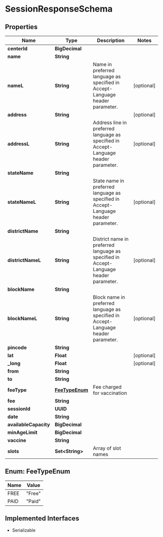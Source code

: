 

# SessionResponseSchema

## Properties

Name | Type | Description | Notes
------------ | ------------- | ------------- | -------------
**centerId** | **BigDecimal** |  | 
**name** | **String** |  | 
**nameL** | **String** | Name in preferred language as specified in Accept-Language header parameter. |  [optional]
**address** | **String** |  |  [optional]
**addressL** | **String** | Address line in preferred language as specified in Accept-Language header parameter. |  [optional]
**stateName** | **String** |  | 
**stateNameL** | **String** | State name in preferred language as specified in Accept-Language header parameter. |  [optional]
**districtName** | **String** |  | 
**districtNameL** | **String** | District name in preferred language as specified in Accept-Language header parameter. |  [optional]
**blockName** | **String** |  | 
**blockNameL** | **String** | Block name in preferred language as specified in Accept-Language header parameter. |  [optional]
**pincode** | **String** |  | 
**lat** | **Float** |  |  [optional]
**_long** | **Float** |  |  [optional]
**from** | **String** |  | 
**to** | **String** |  | 
**feeType** | [**FeeTypeEnum**](#FeeTypeEnum) | Fee charged for vaccination | 
**fee** | **String** |  | 
**sessionId** | **UUID** |  | 
**date** | **String** |  | 
**availableCapacity** | **BigDecimal** |  | 
**minAgeLimit** | **BigDecimal** |  | 
**vaccine** | **String** |  | 
**slots** | **Set&lt;String&gt;** | Array of slot names | 



## Enum: FeeTypeEnum

Name | Value
---- | -----
FREE | &quot;Free&quot;
PAID | &quot;Paid&quot;


## Implemented Interfaces

* Serializable


